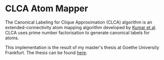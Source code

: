 # CLCA Atom Mapper
The Canonical Labeling for Clique Approximation (CLCA) algorithm is an extended-connectivity atom mapping algorithm developed by [Kumar et al](https://pubs.acs.org/doi/10.1021/ci5003922). CLCA uses prime number factorisation to generate canonical labels for atoms.

This implementation is the result of my master's thesis at Goethe University Frankfurt. The thesis can be found [here](https://zotko.github.io/a-star-atom-mapper/master_thesis.pdf).
